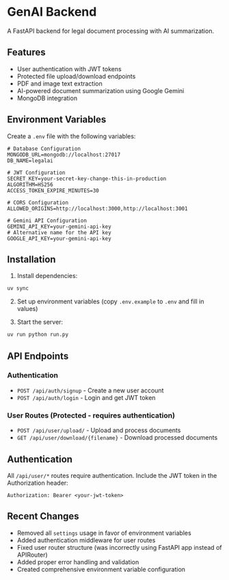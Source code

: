 # GenAI Backend

A FastAPI backend for legal document processing with AI summarization.

## Features

- User authentication with JWT tokens
- Protected file upload/download endpoints
- PDF and image text extraction
- AI-powered document summarization using Google Gemini
- MongoDB integration

## Environment Variables

Create a `.env` file with the following variables:

```env
# Database Configuration
MONGODB_URL=mongodb://localhost:27017
DB_NAME=legalai

# JWT Configuration
SECRET_KEY=your-secret-key-change-this-in-production
ALGORITHM=HS256
ACCESS_TOKEN_EXPIRE_MINUTES=30

# CORS Configuration
ALLOWED_ORIGINS=http://localhost:3000,http://localhost:3001

# Gemini API Configuration
GEMINI_API_KEY=your-gemini-api-key
# Alternative name for the API key
GOOGLE_API_KEY=your-gemini-api-key
```

## Installation

1. Install dependencies:
```bash
uv sync
```

2. Set up environment variables (copy `.env.example` to `.env` and fill in values)

3. Start the server:
```bash
uv run python run.py
```

## API Endpoints

### Authentication
- `POST /api/auth/signup` - Create a new user account
- `POST /api/auth/login` - Login and get JWT token

### User Routes (Protected - requires authentication)
- `POST /api/user/upload/` - Upload and process documents
- `GET /api/user/download/{filename}` - Download processed documents

## Authentication

All `/api/user/*` routes require authentication. Include the JWT token in the Authorization header:

```
Authorization: Bearer <your-jwt-token>
```

## Recent Changes

- Removed all `settings` usage in favor of environment variables
- Added authentication middleware for user routes
- Fixed user router structure (was incorrectly using FastAPI app instead of APIRouter)
- Added proper error handling and validation
- Created comprehensive environment variable configuration
